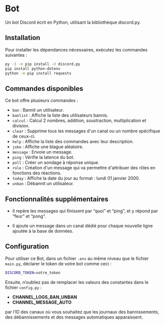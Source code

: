 # Bot

Un bot Discord écrit en Python, utilisant la bibliothèque discord.py.

## Installation

Pour installer les dépendances nécessaires, exécutez les commandes suivantes :

```bash
py -3 -m pip install -U discord.py
pip install python-dotenv
python -m pip install requests
```

## Commandes disponibles

Ce bot offre plusieurs commandes :

- `ban` : Bannit un utilisateur.
- `banlist` : Affiche la liste des utilisateurs bannis.
- `calcul` : Calcul 2 nombres, addition, soustraction, multiplication et division.
- `clear` : Supprime tous les messages d'un canal ou un nombre spécifique de ceux-ci.
- `help` : Affiche la liste des commandes avec leur description.
- `joke` : Affiche une blague aléatoire.
- `message` : Envoie un message.
- `ping` : Vérifie la latence du bot.
- `poll` : Créer un sondage à réponse unique.
- `role` : Création d'un message qui va permettre d'attribuer des rôles en fonctions des réactions.
- `today` : Affiche la date du jour au format : lundi 01 janvier 2000.
- `unban` : Débannit un utilisateur.


## Fonctionnalités supplémentaires

- Il repère les messages qui finissent par “quoi” et “ping”, et y répond par “feur” et “pong”.

- Il ajoute un message dans un canal dédié pour chaque nouvelle ligne ajoutée à la base de données.


## Configuration

Pour utiliser ce Bot, dans un fichier `.env` au même niveau que le fichier `main.py`, déclarer le token de votre bot comme ceci :

```bash
DISCORD_TOKEN=votre_token
```

Ensuite, n’oubliez pas de remplacer les valeurs des constantes dans le fichier `config.py` :

- **CHANNEL_LOGS_BAN_UNBAN**
- **CHANNEL_MESSAGE_AUTO**

 par l’ID des canaux où vous souhaitez que les journaux des bannissements, des débannissements et des messages automatiques apparaissent.
